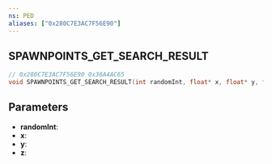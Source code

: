 ```yaml
---
ns: PED
aliases: ["0x280C7E3AC7F56E90"]
---
```

## SPAWNPOINTS_GET_SEARCH_RESULT

```c
// 0x280C7E3AC7F56E90 0x36A4AC65
void SPAWNPOINTS_GET_SEARCH_RESULT(int randomInt, float* x, float* y, float* z);
```

## Parameters
* **randomInt**: 
* **x**: 
* **y**: 
* **z**: 

